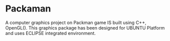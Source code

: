 # Packaman
A computer graphics project on Packman game IS built using C++, OpenGL(). This graphics package has been designed for UBUNTU Platform and uses ECLIPSE integrated environment.
